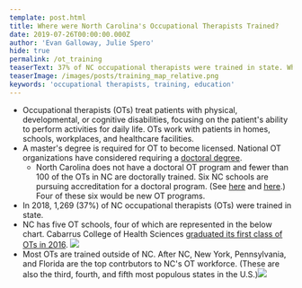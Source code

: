 ```yaml
---
template: post.html
title: Where were North Carolina's Occupational Therapists Trained?
date: 2019-07-26T00:00:00.000Z
author: 'Evan Galloway, Julie Spero'
hide: true
permalink: /ot_training
teaserText: 37% of NC occupational therapists were trained in state. What about the rest?
teaserImage: /images/posts/training_map_relative.png
keywords: 'occupational therapists, training, education'
---
```

* Occupational therapists (OTs) treat patients with physical, developmental, or cognitive disabilities, focusing on the patient's ability to perform activities for daily life. OTs work with patients in homes, schools, workplaces, and healthcare facilities. 
* A master's degree is required for OT to become licensed. National OT organizations have considered requiring a [doctoral degree](https://www.aota.org/Education-Careers/Accreditation/acote-doctoral-mandate-2027.aspx). 
  * North Carolina does not have a doctoral OT program and fewer than 100 of the OTs in NC are doctorally trained. Six NC schools are pursuing accreditation for a doctoral program. (See [here](https://www.aota.org/Education-Careers/Find-School/Developing/OTD-Developing.aspx) and [here](https://www.aota.org/Education-Careers/Find-School/Applicant/OTD-Applicant.aspx).) Four of these six would be new OT programs.
* In 2018, 1,269 (37%) of NC occupational therapists (OTs) were trained in state.
* NC has five OT schools, four of which are represented in the below chart. Cabarrus College of Health Sciences [graduated its first class of OTs in 2016](https://atriumhealth.org/education/cabarrus-college-of-health-sciences/academic-programs/occupational-therapy).
  ![](/images/posts/schools_row_chart.png)
* Most OTs are trained outside of NC. After NC, New York, Pennsylvania, and Florida are the top contrbutors to NC's OT workforce. (These are also the third, fourth, and fifth most populous states in the U.S.)![](/images/posts/training_map_counts.png)
